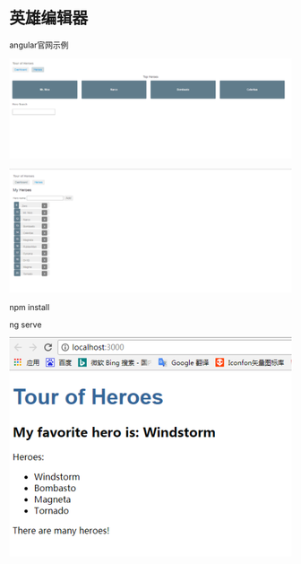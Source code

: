 # 英雄编辑器

angular官网示例

![Image text](https://github.com/hzlshen/Imgage_box/blob/master/hero_home.png)

![Image text](https://github.com/hzlshen/Imgage_box/blob/master/hero_list.png)

npm install 

ng serve

![Image text](https://github.com/hzlshen/Imgage_box/blob/master/display-data.png)

